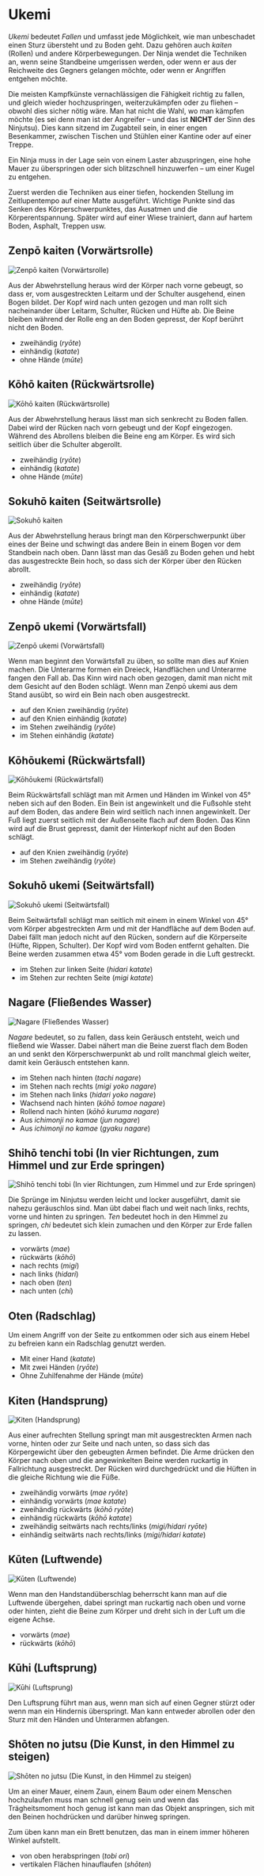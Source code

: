 # Ukemi


*Ukemi* bedeutet *Fallen* und umfasst jede Möglichkeit, wie man unbeschadet einen Sturz übersteht und zu Boden geht. Dazu gehören auch *kaiten* (Rollen) und andere Körperbewegungen. Der Ninja wendet die Techniken an, wenn seine Standbeine umgerissen werden, oder wenn er aus der Reichweite des Gegners gelangen möchte, oder wenn er Angriffen entgehen möchte.

Die meisten Kampfkünste vernachlässigen die Fähigkeit richtig zu fallen, und gleich wieder hochzuspringen, weiterzukämpfen oder zu fliehen – obwohl dies sicher nötig wäre. Man hat nicht die Wahl, wo man kämpfen möchte (es sei denn man ist der Angreifer – und das ist **NICHT** der Sinn des Ninjutsu). Dies kann sitzend im Zugabteil sein, in einer engen Besenkammer, zwischen Tischen und Stühlen einer Kantine oder auf einer Treppe.

Ein Ninja muss in der Lage sein von einem Laster abzuspringen, eine hohe Mauer zu überspringen oder sich blitzschnell hinzuwerfen – um einer Kugel zu entgehen.

Zuerst werden die Techniken aus einer tiefen, hockenden Stellung im Zeitlupentempo auf einer Matte ausgeführt. Wichtige Punkte sind das Senken des Körperschwerpunktes, das Ausatmen und die Körperentspannung. Später wird auf einer Wiese trainiert, dann auf hartem Boden, Asphalt, Treppen usw.

## Zenpō kaiten (Vorwärtsrolle)

![Zenpō kaiten (Vorwärtsrolle)](/images/ukemi-zenpokaiten.jpg)

Aus der Abwehrstellung heraus wird der Körper nach vorne gebeugt, so dass er, vom ausgestreckten Leitarm und der Schulter ausgehend, einen Bogen bildet. Der Kopf wird nach unten gezogen und man rollt sich nacheinander über Leitarm, Schulter, Rücken und Hüfte ab. Die Beine bleiben während der Rolle eng an den Boden gepresst, der Kopf berührt nicht den Boden.

- zweihändig (*ryōte*)
- einhändig (*katate*)
- ohne Hände (*mūte*)


## Kōhō kaiten (Rückwärtsrolle)

![Kōhō kaiten (Rückwärtsrolle)](/images/ukemi-kohokaiten.jpg)

Aus der Abwehrstellung heraus lässt man sich senkrecht zu Boden fallen. Dabei wird der Rücken nach vorn gebeugt und der Kopf eingezogen. Während des Abrollens bleiben die Beine eng am Körper. Es wird sich seitlich über die Schulter abgerollt.

- zweihändig (*ryōte*)
- einhändig (*katate*)
- ohne Hände (*mūte*)


## Sokuhō kaiten (Seitwärtsrolle)

![Sokuhō kaiten](/images/ukemi-sokuhokaiten.jpg)

Aus der Abwehrstellung heraus bringt man den Körperschwerpunkt über eines der Beine und schwingt das andere Bein in einem Bogen vor dem Standbein nach oben. Dann lässt man das Gesäß zu Boden gehen und hebt das ausgestreckte Bein hoch, so dass sich der Körper über den Rücken abrollt.

- zweihändig (*ryōte*)
- einhändig (*katate*)
- ohne Hände (*mūte*)


## Zenpō ukemi (Vorwärtsfall)

![Zenpō ukemi (Vorwärtsfall)](/images/ukemi-zenpoukemi.jpg)

Wenn man beginnt den Vorwärtsfall zu üben, so sollte man dies auf Knien machen. Die Unterarme formen ein Dreieck, Handflächen und Unterarme fangen den Fall ab. Das Kinn wird nach oben gezogen, damit man nicht mit dem Gesicht auf den Boden schlägt. Wenn man Zenpō ukemi aus dem Stand ausübt, so wird ein Bein nach oben ausgestreckt.

- auf den Knien zweihändig (*ryōte*)
- auf den Knien einhändig (*katate*)
- im Stehen zweihändig (*ryōte*)
- im Stehen einhändig (*katate*)


## Kōhōukemi (Rückwärtsfall)

![Kōhōukemi (Rückwärtsfall)](/images/ukemi-kohoukemi.jpg)

Beim Rückwärtsfall schlägt man mit Armen und Händen im Winkel von 45° neben sich auf den Boden. Ein Bein ist angewinkelt und die Fußsohle steht auf dem Boden, das andere Bein wird seitlich nach innen angewinkelt. Der Fuß liegt zuerst seitlich mit der Außenseite flach auf dem Boden. Das Kinn wird auf die Brust gepresst, damit der Hinterkopf nicht auf den Boden schlägt.

- auf den Knien zweihändig (*ryōte*)
- im Stehen zweihändig (*ryōte*)


## Sokuhō ukemi (Seitwärtsfall)

![Sokuhō ukemi (Seitwärtsfall)](/images/ukemi-sokuhoukemi.jpg)

Beim Seitwärtsfall schlägt man seitlich mit einem in einem Winkel von 45° vom Körper abgestreckten Arm und mit der Handfläche auf dem Boden auf. Dabei fällt man jedoch nicht auf den Rücken, sondern auf die Körperseite (Hüfte, Rippen, Schulter). Der Kopf wird vom Boden entfernt gehalten. Die Beine werden zusammen etwa 45° vom Boden gerade in die Luft gestreckt.

- im Stehen zur linken Seite (*hidari katate*)
- im Stehen zur rechten Seite (*migi katate*)


## Nagare (Fließendes Wasser)

![Nagare (Fließendes Wasser)](/images/ukemi-nagare.jpg)

*Nagare* bedeutet, so zu fallen, dass kein Geräusch entsteht, weich und fließend wie Wasser. Dabei nähert man die Beine zuerst flach dem Boden an und senkt den Körperschwerpunkt ab und rollt manchmal gleich weiter, damit kein Geräusch entstehen kann.

- im Stehen nach hinten (*tachi nagare*)
- im Stehen nach rechts (*migi yoko nagare*)
- im Stehen nach links (*hidari yoko nagare*)
- Wachsend nach hinten (*kōhō tomoe nagare*)
- Rollend nach hinten (*kōhō kuruma nagare*)
- Aus *ichimonji no kamae* (*jun nagare*)
- Aus *ichimonji no kamae* (*gyaku nagare*)


## Shihō tenchi tobi (In vier Richtungen, zum Himmel und zur Erde springen)

![Shihō tenchi tobi (In vier Richtungen, zum Himmel und zur Erde springen)](/images/ukemi-shihotenchitobi.jpg)

Die Sprünge im Ninjutsu werden leicht und locker ausgeführt, damit sie nahezu geräuschlos sind. Man übt dabei flach und weit nach links, rechts, vorne und hinten zu springen. *Ten* bedeutet hoch in den Himmel zu springen, *chi* bedeutet sich klein zumachen und den Körper zur Erde fallen zu lassen.

- vorwärts (*mae*)
- rückwärts (*kōhō*)
- nach rechts (*migi*)
- nach links (*hidari*)
- nach oben (*ten*)
- nach unten (*chi*)


## Oten (Radschlag)

Um einem Angriff von der Seite zu entkommen oder sich aus einem Hebel zu befreien kann ein Radschlag genutzt werden.

- Mit einer Hand (*katate*)
- Mit zwei Händen (*ryōte*)
- Ohne Zuhilfenahme der Hände (*mūte*)


## Kiten (Handsprung)

![Kiten (Handsprung)](/images/ukemi-kiten.jpg)

Aus einer aufrechten Stellung springt man mit ausgestreckten Armen nach vorne, hinten oder zur Seite und nach unten, so dass sich das Körpergewicht über den gebeugten Armen befindet. Die Arme drücken den Körper nach oben und die angewinkelten Beine werden ruckartig in Fallrichtung ausgestreckt. Der Rücken wird durchgedrückt und die Hüften in die gleiche Richtung wie die Füße.

- zweihändig vorwärts (*mae ryōte*)
- einhändig vorwärts (*mae katate*)
- zweihändig rückwärts (*kōhō ryōte*)
- einhändig rückwärts (*kōhō katate*)
- zweihändig seitwärts nach rechts/links (*migi/hidari ryōte*)
- einhändig seitwärts nach rechts/links (*migi/hidari katate*)


## Kūten (Luftwende)

![Kūten (Luftwende)](/images/ukemi-kuten.jpg)

Wenn man den Handstandüberschlag beherrscht kann man auf die Luftwende übergehen, dabei springt man ruckartig nach oben und vorne oder hinten, zieht die Beine zum Körper und dreht sich in der Luft um die eigene Achse.

- vorwärts (*mae*)
- rückwärts (*kōhō*)


## Kūhi (Luftsprung)

![Kūhi (Luftsprung)](/images/ukemi-kuhi.jpg)

Den Luftsprung führt man aus, wenn man sich auf einen Gegner stürzt oder wenn man ein Hindernis überspringt. Man kann entweder abrollen oder den Sturz mit den Händen und Unterarmen abfangen.


## Shōten no jutsu (Die Kunst, in den Himmel zu steigen)

![Shōten no jutsu (Die Kunst, in den Himmel zu steigen)](/images/ukemi-shotennojutsu.jpg)

Um an einer Mauer, einem Zaun, einem Baum oder einem Menschen hochzulaufen muss man schnell genug sein und wenn das Trägheitsmoment hoch genug ist kann man das Objekt anspringen, sich mit den Beinen hochdrücken und darüber hinweg springen.

Zum üben kann man ein Brett benutzen, das man in einem immer höheren Winkel aufstellt.

- von oben herabspringen (*tobi ori*)
- vertikalen Flächen hinauflaufen (*shōten*)

